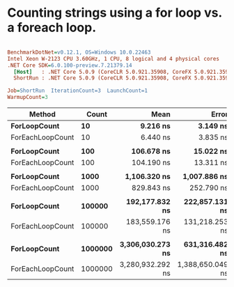 # Counting strings using a for loop vs. a foreach loop.

``` ini

BenchmarkDotNet=v0.12.1, OS=Windows 10.0.22463
Intel Xeon W-2123 CPU 3.60GHz, 1 CPU, 8 logical and 4 physical cores
.NET Core SDK=6.0.100-preview.7.21379.14
  [Host]   : .NET Core 5.0.9 (CoreCLR 5.0.921.35908, CoreFX 5.0.921.35908), X64 RyuJIT
  ShortRun : .NET Core 5.0.9 (CoreCLR 5.0.921.35908, CoreFX 5.0.921.35908), X64 RyuJIT

Job=ShortRun  IterationCount=3  LaunchCount=1  
WarmupCount=3  

```
|           Method |   Count |             Mean |            Error |         StdDev | Ratio | RatioSD |
|----------------- |-------- |-----------------:|-----------------:|---------------:|------:|--------:|
|     **ForLoopCount** |      **10** |         **9.216 ns** |         **3.149 ns** |      **0.1726 ns** |  **1.43** |    **0.02** |
| ForEachLoopCount |      10 |         6.440 ns |         3.835 ns |      0.2102 ns |  1.00 |    0.00 |
|                  |         |                  |                  |                |       |         |
|     **ForLoopCount** |     **100** |       **106.678 ns** |        **15.022 ns** |      **0.8234 ns** |  **1.02** |    **0.01** |
| ForEachLoopCount |     100 |       104.190 ns |        13.311 ns |      0.7296 ns |  1.00 |    0.00 |
|                  |         |                  |                  |                |       |         |
|     **ForLoopCount** |    **1000** |     **1,106.320 ns** |     **1,007.886 ns** |     **55.2457 ns** |  **1.33** |    **0.05** |
| ForEachLoopCount |    1000 |       829.843 ns |       252.790 ns |     13.8563 ns |  1.00 |    0.00 |
|                  |         |                  |                  |                |       |         |
|     **ForLoopCount** |  **100000** |   **192,177.832 ns** |   **222,857.131 ns** | **12,215.5514 ns** |  **1.05** |    **0.08** |
| ForEachLoopCount |  100000 |   183,559.176 ns |   131,218.253 ns |  7,192.5152 ns |  1.00 |    0.00 |
|                  |         |                  |                  |                |       |         |
|     **ForLoopCount** | **1000000** | **3,306,030.273 ns** |   **631,316.482 ns** | **34,604.5867 ns** |  **1.01** |    **0.03** |
| ForEachLoopCount | 1000000 | 3,280,932.292 ns | 1,388,650.049 ns | 76,116.5950 ns |  1.00 |    0.00 |
